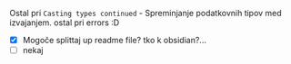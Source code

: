 Ostal pri `Casting types continued` - Spreminjanje podatkovnih tipov med izvajanjem.
ostal pri errors :D

- [x] Mogoče splittaj up readme file? tko k obsidian?...
- [ ] nekaj
